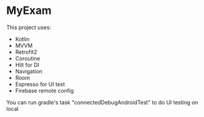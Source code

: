 # MyExam

This project uses:
- Kotlin
- MVVM
- Retrofit2
- Coroutine
- Hilt for DI
- Navigation
- Room
- Espresso for UI test
- Firebase remote config

You can run gradle's task "connectedDebugAndroidTest" to do UI testing on local
